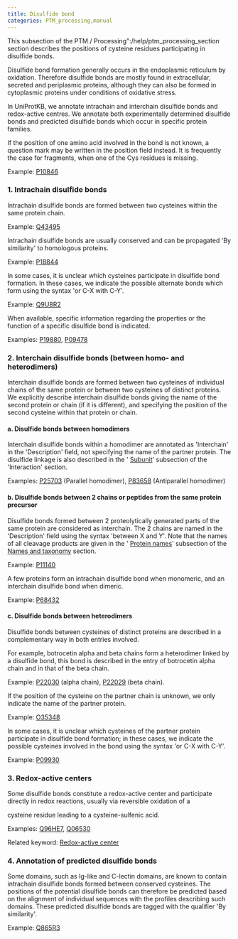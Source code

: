 ```yaml
---
title: Disulfide bond
categories: PTM_processing,manual
---
```


This subsection of the PTM / Processing":/help/ptm\_processing\_section section describes the positions of cysteine residues participating in disulfide bonds.

Disulfide bond formation generally occurs in the endoplasmic reticulum by oxidation. Therefore disulfide bonds are mostly found in extracellular, secreted and periplasmic proteins, although they can also be formed in cytoplasmic proteins under conditions of oxidative stress.

In UniProtKB, we annotate intrachain and interchain disulfide bonds and redox-active centres. We annotate both experimentally determined disulfide bonds and predicted disulfide bonds which occur in specific protein families.

If the position of one amino acid involved in the bond is not known, a question mark may be written in the position field instead. It is frequently the case for fragments, when one of the Cys residues is missing.

Example: [P10846](http://www.uniprot.org/uniprot/P10846#ptm%5Fprocessing)

### 1\. Intrachain disulfide bonds

Intrachain disulfide bonds are formed between two cysteines within the same protein chain.

Example: [Q43495](http://www.uniprot.org/uniprot/Q43495#ptm_processing)

Intrachain disulfide bonds are usually conserved and can be propagated 'By similarity' to homologous proteins.

Example: [P18844](http://www.uniprot.org/uniprot/P18844#ptm%5Fprocessing)

In some cases, it is unclear which cysteines participate in disulfide bond formation. In these cases, we indicate the possible alternate bonds which form using the syntax 'or C-X with C-Y'.

Example: [Q9U8R2](http://www.uniprot.org/uniprot/Q9U8R2#ptm%5Fprocessing)

When available, specific information regarding the properties or the function of a specific disulfide bond is indicated.

Examples: [P19880](http://www.uniprot.org/uniprot/P19880#ptm_processing), [P09478](http://www.uniprot.org/uniprot/P09478#ptm_processing)

### 2\. Interchain disulfide bonds (between homo- and heterodimers)

Interchain disulfide bonds are formed between two cysteines of individual chains of the same protein or between two cysteines of distinct proteins. We explicitly describe interchain disulfide bonds giving the name of the second protein or chain (if it is different), and specifying the position of the second cysteine within that protein or chain.

#### a. Disulfide bonds between homodimers

Interchain disulfide bonds within a homodimer are annotated as 'Interchain' in the 'Description' field, not specifying the name of the partner protein. The disulfide linkage is also described in the ' [Subunit](http://www.uniprot.org/manual/subunit)' subsection of the 'Interaction' section.

Examples: [P25703](http://www.uniprot.org/uniprot/P25703#ptm_processing) (Parallel homodimer), [P83658](http://www.uniprot.org/uniprot/P83658#ptm_processing) (Antiparallel homodimer)

#### b. Disulfide bonds between 2 chains or peptides from the same protein precursor

Disulfide bonds formed between 2 proteolytically generated parts of the same protein are considered as interchain. The 2 chains are named in the 'Description' field using the syntax 'between X and Y'. Note that the names of all cleavage products are given in the ' [Protein names](http://www.uniprot.org/manual/protein_names)' subsection of the [Names and taxonomy](http://www.uniprot.org/help/names%5Fand%5Ftaxonomy%5Fsection) section.

Example: [P11140](http://www.uniprot.org/uniprot/P11140#ptm_processing)

A few proteins form an intrachain disulfide bond when monomeric, and an interchain disulfide bond when dimeric.

Example: [P68432](http://www.uniprot.org/uniprot/P68432#ptm_processing)

#### c. Disulfide bonds between heterodimers

Disulfide bonds between cysteines of distinct proteins are described in a complementary way in both entries involved.

For example, botrocetin alpha and beta chains form a heterodimer linked by a disulfide bond, this bond is described in the entry of botrocetin alpha chain and in that of the beta chain.

Example: [P22030](http://www.uniprot.org/uniprot/P22030#ptm_processing) (alpha chain), [P22029](http://www.uniprot.org/uniprot/P22029#ptm_processing) (beta chain).

If the position of the cysteine on the partner chain is unknown, we only indicate the name of the partner protein.

Example: [O35348](http://www.uniprot.org/uniprot/O35348#ptm_processing)

In some cases, it is unclear which cysteines of the partner protein participate in disulfide bond formation; in these cases, we indicate the possible cysteines involved in the bond using the syntax 'or C-X with C-Y'.

Example: [P09930](http://www.uniprot.org/uniprot/P09930#ptm_processing)

### 3\. Redox-active centers

Some disulfide bonds constitute a redox-active center and participate directly in redox reactions, usually via reversible oxidation of a

cysteine residue leading to a cysteine-sulfenic acid.

Examples: [Q96HE7](http://www.uniprot.org/uniprot/Q96HE7#ptm_processing), [Q06530](http://www.uniprot.org/uniprot/Q06530#ptm_processing)

Related keyword: [Redox-active center](http://www.uniprot.org/keywords/676)

### 4\. Annotation of predicted disulfide bonds

Some domains, such as Ig-like and C-lectin domains, are known to contain intrachain disulfide bonds formed between conserved cysteines. The positions of the potential disulfide bonds can therefore be predicted based on the alignment of individual sequences with the profiles describing such domains. These predicted disulfide bonds are tagged with the qualifier 'By similarity'.

Example: [Q865R3](http://www.uniprot.org/uniprot/Q865R3#ptm_processing)